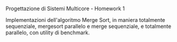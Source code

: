 Progettazione di Sistemi Multicore - Homework 1

Implementazioni dell'algoritmo Merge Sort, in maniera totalmente sequenziale, mergesort parallelo e merge sequenziale, e totalmente parallelo, con utility di benchmark.